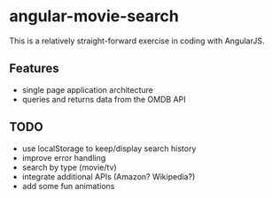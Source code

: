 # angular-movie-search

This is a relatively straight-forward exercise in coding with AngularJS.

## Features

- single page application architecture
- queries and returns data from the OMDB API


## TODO

- use localStorage to keep/display search history
- improve error handling
- search by type (movie/tv)
- integrate additional APIs (Amazon? Wikipedia?)
- add some fun animations
